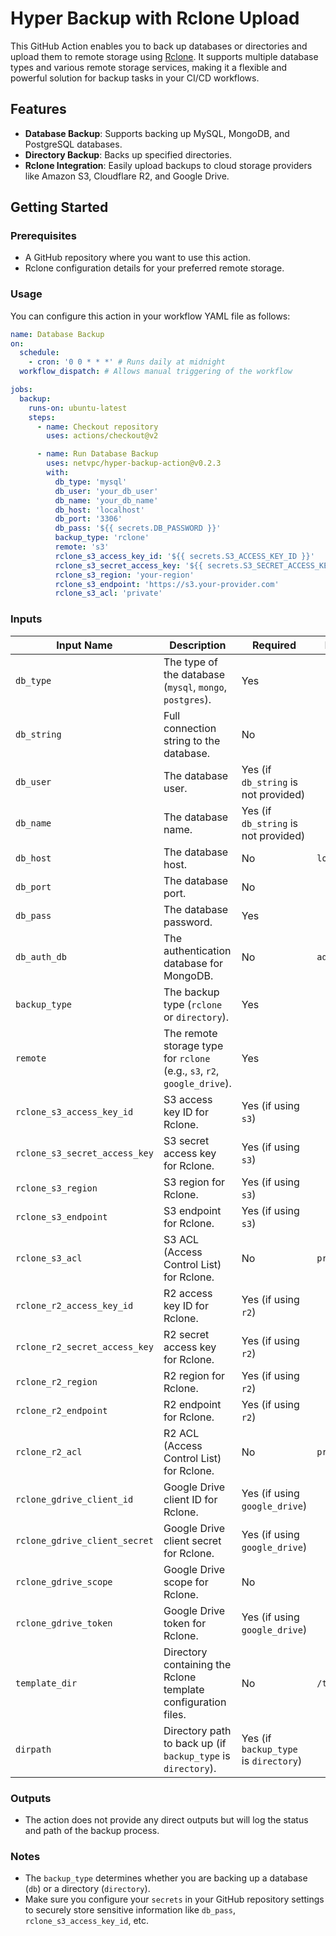 # Hyper Backup with Rclone Upload

This GitHub Action enables you to back up databases or directories and upload them to remote storage using [Rclone](https://rclone.org/). It supports multiple database types and various remote storage services, making it a flexible and powerful solution for backup tasks in your CI/CD workflows.

## Features

- **Database Backup**: Supports backing up MySQL, MongoDB, and PostgreSQL databases.
- **Directory Backup**: Backs up specified directories.
- **Rclone Integration**: Easily upload backups to cloud storage providers like Amazon S3, Cloudflare R2, and Google Drive.

## Getting Started

### Prerequisites

- A GitHub repository where you want to use this action.
- Rclone configuration details for your preferred remote storage.

### Usage

You can configure this action in your workflow YAML file as follows:

```yaml
name: Database Backup
on:
  schedule:
    - cron: '0 0 * * *' # Runs daily at midnight
  workflow_dispatch: # Allows manual triggering of the workflow

jobs:
  backup:
    runs-on: ubuntu-latest
    steps:
      - name: Checkout repository
        uses: actions/checkout@v2

      - name: Run Database Backup
        uses: netvpc/hyper-backup-action@v0.2.3
        with:
          db_type: 'mysql'
          db_user: 'your_db_user'
          db_name: 'your_db_name'
          db_host: 'localhost'
          db_port: '3306'
          db_pass: '${{ secrets.DB_PASSWORD }}'
          backup_type: 'rclone'
          remote: 's3'
          rclone_s3_access_key_id: '${{ secrets.S3_ACCESS_KEY_ID }}'
          rclone_s3_secret_access_key: '${{ secrets.S3_SECRET_ACCESS_KEY }}'
          rclone_s3_region: 'your-region'
          rclone_s3_endpoint: 'https://s3.your-provider.com'
          rclone_s3_acl: 'private'
```

### Inputs

| **Input Name**                | **Description**                                                          | **Required**                          | **Default**  |
| ----------------------------- | ------------------------------------------------------------------------ | ------------------------------------- | ------------ |
| `db_type`                     | The type of the database (`mysql`, `mongo`, `postgres`).                 | Yes                                   |              |
| `db_string`                   | Full connection string to the database.                                  | No                                    |              |
| `db_user`                     | The database user.                                                       | Yes (if `db_string` is not provided)  |              |
| `db_name`                     | The database name.                                                       | Yes (if `db_string` is not provided)  |              |
| `db_host`                     | The database host.                                                       | No                                    | `localhost`  |
| `db_port`                     | The database port.                                                       | No                                    |              |
| `db_pass`                     | The database password.                                                   | Yes                                   |              |
| `db_auth_db`                  | The authentication database for MongoDB.                                 | No                                    | `admin`      |
| `backup_type`                 | The backup type (`rclone` or `directory`).                               | Yes                                   |              |
| `remote`                      | The remote storage type for `rclone` (e.g., `s3`, `r2`, `google_drive`). | Yes                                   |              |
| `rclone_s3_access_key_id`     | S3 access key ID for Rclone.                                             | Yes (if using `s3`)                   |              |
| `rclone_s3_secret_access_key` | S3 secret access key for Rclone.                                         | Yes (if using `s3`)                   |              |
| `rclone_s3_region`            | S3 region for Rclone.                                                    | Yes (if using `s3`)                   |              |
| `rclone_s3_endpoint`          | S3 endpoint for Rclone.                                                  | Yes (if using `s3`)                   |              |
| `rclone_s3_acl`               | S3 ACL (Access Control List) for Rclone.                                 | No                                    | `private`    |
| `rclone_r2_access_key_id`     | R2 access key ID for Rclone.                                             | Yes (if using `r2`)                   |              |
| `rclone_r2_secret_access_key` | R2 secret access key for Rclone.                                         | Yes (if using `r2`)                   |              |
| `rclone_r2_region`            | R2 region for Rclone.                                                    | Yes (if using `r2`)                   |              |
| `rclone_r2_endpoint`          | R2 endpoint for Rclone.                                                  | Yes (if using `r2`)                   |              |
| `rclone_r2_acl`               | R2 ACL (Access Control List) for Rclone.                                 | No                                    | `private`    |
| `rclone_gdrive_client_id`     | Google Drive client ID for Rclone.                                       | Yes (if using `google_drive`)         |              |
| `rclone_gdrive_client_secret` | Google Drive client secret for Rclone.                                   | Yes (if using `google_drive`)         |              |
| `rclone_gdrive_scope`         | Google Drive scope for Rclone.                                           | No                                    |              |
| `rclone_gdrive_token`         | Google Drive token for Rclone.                                           | Yes (if using `google_drive`)         |              |
| `template_dir`                | Directory containing the Rclone template configuration files.            | No                                    | `/templates` |
| `dirpath`                     | Directory path to back up (if `backup_type` is `directory`).             | Yes (if `backup_type` is `directory`) |              |

### Outputs

- The action does not provide any direct outputs but will log the status and path of the backup process.

### Notes

- The `backup_type` determines whether you are backing up a database (`db`) or a directory (`directory`).
- Make sure you configure your `secrets` in your GitHub repository settings to securely store sensitive information like `db_pass`, `rclone_s3_access_key_id`, etc.

